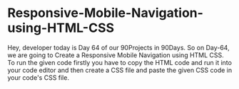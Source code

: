 # Responsive-Mobile-Navigation-using-HTML-CSS
Hey, developer today is Day 64 of our 90Projects in 90Days. So on Day-64, we are going to Create a Responsive Mobile Navigation using HTML CSS.  To run the given code firstly you have to copy the HTML code and run it into your code editor and then create a CSS file and paste the given CSS code in your code's CSS file.
